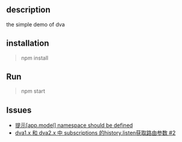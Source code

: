 ## description 
the simple demo of dva

## installation
> npm install

## Run
> npm start

## Issues
- [提示[app.model] namespace should be defined](https://github.com/SunShinewyf/dva-example/issues/1)
- [dva1.x 和 dva2.x 中 subscriptions 的history.listen获取路由参数 #2](https://github.com/SunShinewyf/dva-example/issues/2)